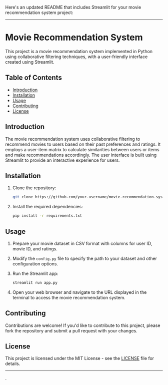 Here's an updated README that includes Streamlit for your movie recommendation system project:

---

# Movie Recommendation System

This project is a movie recommendation system implemented in Python using collaborative filtering techniques, with a user-friendly interface created using Streamlit.

## Table of Contents

- [Introduction](#introduction)
- [Installation](#installation)
- [Usage](#usage)
- [Contributing](#contributing)
- [License](#license)

## Introduction

The movie recommendation system uses collaborative filtering to recommend movies to users based on their past preferences and ratings. It employs a user-item matrix to calculate similarities between users or items and make recommendations accordingly. The user interface is built using Streamlit to provide an interactive experience for users.

## Installation

1. Clone the repository:
   ```sh
   git clone https://github.com/your-username/movie-recommendation-system.git
   ```

2. Install the required dependencies:
   ```sh
   pip install -r requirements.txt
   ```

## Usage

1. Prepare your movie dataset in CSV format with columns for user ID, movie ID, and ratings.

2. Modify the `config.py` file to specify the path to your dataset and other configuration options.

3. Run the Streamlit app:
   ```sh
   streamlit run app.py
   ```

4. Open your web browser and navigate to the URL displayed in the terminal to access the movie recommendation system.

## Contributing

Contributions are welcome! If you'd like to contribute to this project, please fork the repository and submit a pull request with your changes.

## License

This project is licensed under the MIT License - see the [LICENSE](LICENSE) file for details.

---
.
